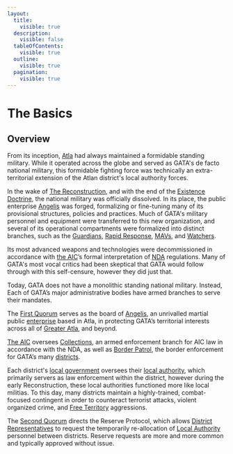 ```yaml
---
layout:
  title:
    visible: true
  description:
    visible: false
  tableOfContents:
    visible: true
  outline:
    visible: true
  pagination:
    visible: true
---
```


# The Basics

## Overview

From its inception, [Atla](../key-locations/atla.md) had always maintained a formidable standing military. While it operated across the globe and served as GATA's de facto national military, this formidable fighting force was technically an extra-territorial extension of the Atlan district's local authority forces.

In the wake of [The Reconstruction](../../history/the-reconstruction.md), and with the end of the [Existence Doctrine](existence-doctrine.md), the national military was officially dissolved. In its place, the public enterprise [Angelis](angelis.md) was forged, formalizing or fine-tuning many of its provisional structures, policies and practices. Much of GATA's military personnel and equipment were transferred to this new organization, and several of its operational compartments were formalized into distinct branches, such as the [Guardians](guardians.md), [Rapid Response](rapid-response.md), [MAVs](mavs.md), and [Watchers](angelis.md#watchers).

Its most advanced weapons and technologies were decommissioned in accordance with [the AIC](../institutions/atlan-information-control-aic.md)’s formal interpretation of [NDA](../politics/new-dawn-accords.md) regulations. Many of GATA's most vocal critics had been skeptical that GATA would follow through with this self-censure, however they did just that.

Today, GATA does not have a monolithic standing national military. Instead, Each of GATA’s major administrative bodies have armed branches to serve their mandates.

The [First Quorum](../politics/governance.md#the-first-quorum) serves as the board of [Angelis](angelis.md), an unrivalled martial public [enterprise](../enterprise/) based in Atla, in protecting GATA’s territorial interests across all of [Greater Atla](../politics/greater-atla.md), and beyond.

[The AIC](../institutions/atlan-information-control-aic.md) oversees [Collections](../law-and-order/collections.md), an armed enforcement branch for AIC law in accordance with the NDA, as well as [Border Patrol](../borders-and-travel/gate-patrol.md), the border enforcement for GATA’s many [districts](../politics/districts.md).

Each district's [local government](../politics/districts.md#local-government) oversees their [local authority](../law-and-order/local-authority.md), which primarily servers as law enforcement within the district, however during the early Reconstruction, these local authorities functioned more like local militias. To this day, many districts maintain a highly-trained, combat-focused contingent in order to counteract terrorist attacks, violent organized crime, and [Free Territory](../../free-territories/) aggressions.

The [Second Quorum](../politics/governance.md#the-second-quorum) directs the Reserve Protocol, which allows [District Representatives](../politics/governance.md#district-representative) to request the temporarily re-allocation of [Local Authority](../law-and-order/local-authority.md) personnel between districts. Reserve requests are more and more common and typically approved without issue.
